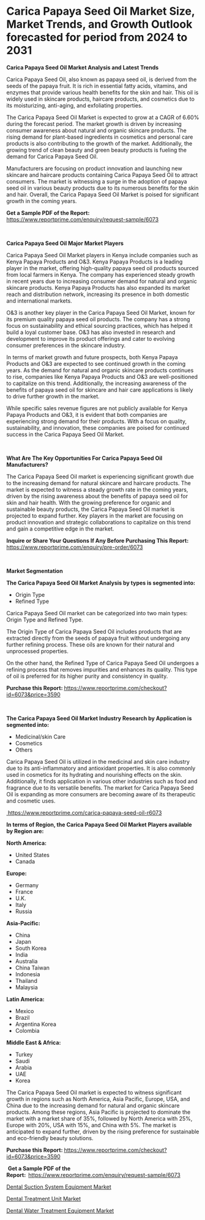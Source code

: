 <p><h1>Carica Papaya Seed Oil Market Size, Market Trends, and Growth Outlook forecasted for period from 2024 to 2031</h1></p><p><strong>Carica Papaya Seed Oil Market Analysis and Latest Trends</strong></p>
<p><p>Carica Papaya Seed Oil, also known as papaya seed oil, is derived from the seeds of the papaya fruit. It is rich in essential fatty acids, vitamins, and enzymes that provide various health benefits for the skin and hair. This oil is widely used in skincare products, haircare products, and cosmetics due to its moisturizing, anti-aging, and exfoliating properties.</p><p>The Carica Papaya Seed Oil Market is expected to grow at a CAGR of 6.60% during the forecast period. The market growth is driven by increasing consumer awareness about natural and organic skincare products. The rising demand for plant-based ingredients in cosmetics and personal care products is also contributing to the growth of the market. Additionally, the growing trend of clean beauty and green beauty products is fueling the demand for Carica Papaya Seed Oil.</p><p>Manufacturers are focusing on product innovation and launching new skincare and haircare products containing Carica Papaya Seed Oil to attract consumers. The market is witnessing a surge in the adoption of papaya seed oil in various beauty products due to its numerous benefits for the skin and hair. Overall, the Carica Papaya Seed Oil Market is poised for significant growth in the coming years.</p></p>
<p><strong>Get a Sample PDF of the Report:&nbsp;</strong> <a href="https://www.reportprime.com/enquiry/request-sample/6073">https://www.reportprime.com/enquiry/request-sample/6073</a></p>
<p>&nbsp;</p>
<p><strong>Carica Papaya Seed Oil Major Market Players</strong></p>
<p><p>Carica Papaya Seed Oil Market players in Kenya include companies such as Kenya Papaya Products and O&3. Kenya Papaya Products is a leading player in the market, offering high-quality papaya seed oil products sourced from local farmers in Kenya. The company has experienced steady growth in recent years due to increasing consumer demand for natural and organic skincare products. Kenya Papaya Products has also expanded its market reach and distribution network, increasing its presence in both domestic and international markets.</p><p>O&3 is another key player in the Carica Papaya Seed Oil Market, known for its premium quality papaya seed oil products. The company has a strong focus on sustainability and ethical sourcing practices, which has helped it build a loyal customer base. O&3 has also invested in research and development to improve its product offerings and cater to evolving consumer preferences in the skincare industry.</p><p>In terms of market growth and future prospects, both Kenya Papaya Products and O&3 are expected to see continued growth in the coming years. As the demand for natural and organic skincare products continues to rise, companies like Kenya Papaya Products and O&3 are well-positioned to capitalize on this trend. Additionally, the increasing awareness of the benefits of papaya seed oil for skincare and hair care applications is likely to drive further growth in the market.</p><p>While specific sales revenue figures are not publicly available for Kenya Papaya Products and O&3, it is evident that both companies are experiencing strong demand for their products. With a focus on quality, sustainability, and innovation, these companies are poised for continued success in the Carica Papaya Seed Oil Market.</p></p>
<p>&nbsp;</p>
<p><strong>What Are The Key Opportunities For Carica Papaya Seed Oil Manufacturers?</strong></p>
<p><p>The Carica Papaya Seed Oil market is experiencing significant growth due to the increasing demand for natural skincare and haircare products. The market is expected to witness a steady growth rate in the coming years, driven by the rising awareness about the benefits of papaya seed oil for skin and hair health. With the growing preference for organic and sustainable beauty products, the Carica Papaya Seed Oil market is projected to expand further. Key players in the market are focusing on product innovation and strategic collaborations to capitalize on this trend and gain a competitive edge in the market.</p></p>
<p><strong>Inquire or Share Your Questions If Any Before Purchasing This Report:</strong> <a href="https://www.reportprime.com/enquiry/pre-order/6073">https://www.reportprime.com/enquiry/pre-order/6073</a></p>
<p>&nbsp;</p>
<p><strong>Market Segmentation</strong></p>
<p><strong>The Carica Papaya Seed Oil Market Analysis by types is segmented into:</strong></p>
<p><ul><li>Origin Type</li><li>Refined Type</li></ul></p>
<p><p>Carica Papaya Seed Oil market can be categorized into two main types: Origin Type and Refined Type. </p><p>The Origin Type of Carica Papaya Seed Oil includes products that are extracted directly from the seeds of papaya fruit without undergoing any further refining process. These oils are known for their natural and unprocessed properties.</p><p>On the other hand, the Refined Type of Carica Papaya Seed Oil undergoes a refining process that removes impurities and enhances its quality. This type of oil is preferred for its higher purity and consistency in quality.</p></p>
<p><strong>Purchase this Report:&nbsp;</strong><a href="https://www.reportprime.com/checkout?id=6073&price=3590">https://www.reportprime.com/checkout?id=6073&price=3590</a></p>
<p>&nbsp;</p>
<p><strong>The Carica Papaya Seed Oil Market Industry Research by Application is segmented into:</strong></p>
<p><ul><li>Medicinal/skin Care</li><li>Cosmetics</li><li>Others</li></ul></p>
<p><p>Carica Papaya Seed Oil is utilized in the medicinal and skin care industry due to its anti-inflammatory and antioxidant properties. It is also commonly used in cosmetics for its hydrating and nourishing effects on the skin. Additionally, it finds application in various other industries such as food and fragrance due to its versatile benefits. The market for Carica Papaya Seed Oil is expanding as more consumers are becoming aware of its therapeutic and cosmetic uses.</p></p>
<p><a href="https://www.reportprime.com/carica-papaya-seed-oil-r6073">&nbsp;https://www.reportprime.com/carica-papaya-seed-oil-r6073</a></p>
<p><strong>In terms of Region, the Carica Papaya Seed Oil Market Players available by Region are:</strong></p>
<p>
    <p> <strong> North America: </strong>
        <ul>
            <li>United States</li>
            <li>Canada</li>
        </ul>
        </p> 
    <p> <strong> Europe: </strong>
        <ul>
            <li>Germany</li>
            <li>France</li>
            <li>U.K.</li>
            <li>Italy</li>
            <li>Russia</li>
        </ul>
        </p> 
    <p> <strong> Asia-Pacific: </strong>
        <ul>
            <li>China</li>
            <li>Japan</li>
            <li>South Korea</li>
            <li>India</li>
            <li>Australia</li>
            <li>China Taiwan</li>
            <li>Indonesia</li>
            <li>Thailand</li>
            <li>Malaysia</li>
        </ul>
        </p> 
    <p> <strong> Latin America: </strong>
        <ul>
            <li>Mexico</li>
            <li>Brazil</li>
            <li>Argentina Korea</li>
            <li>Colombia</li>
        </ul>
        </p> 
    <p> <strong> Middle East & Africa: </strong>
        <ul>
            <li>Turkey</li>
            <li>Saudi</li>
            <li>Arabia</li>
            <li>UAE</li>
            <li>Korea</li>
        </ul>
    </p>
    </p>
<p><p>The Carica Papaya Seed Oil market is expected to witness significant growth in regions such as North America, Asia Pacific, Europe, USA, and China due to the increasing demand for natural and organic skincare products. Among these regions, Asia Pacific is projected to dominate the market with a market share of 35%, followed by North America with 25%, Europe with 20%, USA with 15%, and China with 5%. The market is anticipated to expand further, driven by the rising preference for sustainable and eco-friendly beauty solutions.</p></p>
<p><strong>Purchase this Report: </strong><a href="https://www.reportprime.com/checkout?id=6073&price=3590">https://www.reportprime.com/checkout?id=6073&price=3590</a></p>
<p>&nbsp;<strong>Get a Sample PDF of the Report:&nbsp;&nbsp;</strong><a href="https://www.reportprime.com/enquiry/request-sample/6073">https://www.reportprime.com/enquiry/request-sample/6073</a></p>
<p><strong></strong></p>
<p><p><a href="https://issuu.com/reportprime-2/docs/dental-suction-system-equipment-market-size-2030.p">Dental Suction System Equipment Market</a></p><p><a href="https://issuu.com/reportprime-2/docs/dental-treatment-unit-market-size-2030.pptx">Dental Treatment Unit Market</a></p><p><a href="https://issuu.com/reportprime-2/docs/dental-water-treatment-equipment-market-size-2030.">Dental Water Treatment Equipment Market</a></p></p>